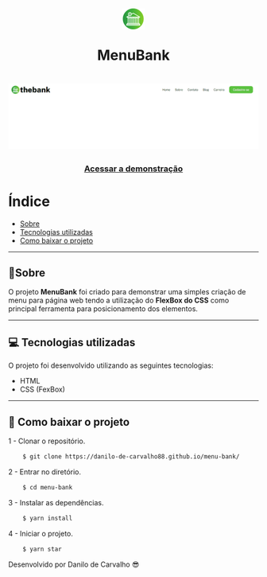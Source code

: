 <h1 align="center">
    <img src="imagens/logo.png">
    <p>MenuBank</p>
</h1>

<h1>
<img src="imagens/MenuBank.gif" alt="Gif do menu bank">
</h1>

<h3 align="center">
    <a href="https://danilo-de-carvalho88.github.io/menu-bank/">Acessar a demonstração</a>
</h3>

# Índice

- [Sobre](#-sobre)
- [Tecnologias utilizadas](#-tecnologias-utilizadas)
- [Como baixar o projeto](#-como-baixar-o-projeto)
---
## 📝Sobre

O projeto **MenuBank** foi criado para demonstrar uma simples criação de menu para página web tendo a utilização do **FlexBox do CSS** como principal ferramenta para posicionamento dos elementos.

---
## 💻 Tecnologias utilizadas

O projeto foi desenvolvido utilizando as seguintes tecnologias:

- HTML
- CSS (FexBox)

---

## 💽 Como baixar o projeto

1 - Clonar o repositório.

```bash
    $ git clone https://danilo-de-carvalho88.github.io/menu-bank/
```

2 - Entrar no diretório.

```bash
    $ cd menu-bank 
```

3 - Instalar as dependências.

```bash
    $ yarn install 
```

4 - Iniciar o projeto.

```bash
    $ yarn star
```

Desenvolvido por Danilo de Carvalho 😎


